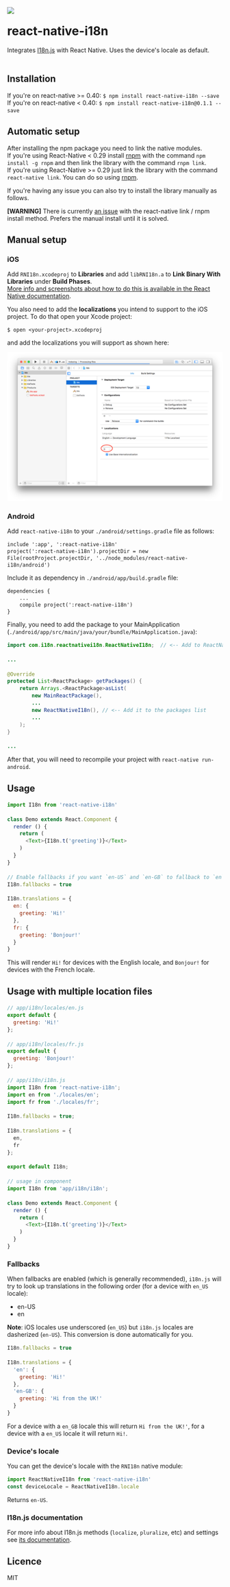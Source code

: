 <img src="https://cdn0.iconfinder.com/data/icons/material-design-ii-glyph/614/3010_-_Translate-512.png" width="110" align="left" />

# react-native-i18n
Integrates [I18n.js](https://github.com/fnando/i18n-js) with React Native. Uses the device's locale as default.
<br/>
<br/>

## Installation
If you're on react-native >= 0.40: `$ npm install react-native-i18n --save`  
If you're on react-native < 0.40: `$ npm install react-native-i18n@0.1.1 --save`

## Automatic setup
After installing the npm package you need to link the native modules.  
If you're using React-Native < 0.29 install [rnpm](https://github.com/rnpm/rnpm) with the command `npm install -g rnpm` and then link the library with the command `rnpm link`.   
If you're using React-Native >= 0.29 just link the library with the command `react-native link`.
You can do so using [rnpm](https://github.com/rnpm/rnpm).  

If you're having any issue you can also try to install the library manually as follows.

**[WARNING]** There is currently [an issue](https://github.com/AlexanderZaytsev/react-native-i18n/issues/43) with the react-native link / rnpm install method. Prefers the manual install until it is solved.

## Manual setup
### iOS
Add `RNI18n.xcodeproj` to **Libraries** and add `libRNI18n.a` to **Link Binary With Libraries** under **Build Phases**.  
[More info and screenshots about how to do this is available in the React Native documentation](http://facebook.github.io/react-native/docs/linking-libraries-ios.html#content).

You also need to add the **localizations** you intend to support to the iOS project. To do that open
your Xcode project:

```
$ open <your-project>.xcodeproj
```

and add the localizations you will support as shown here:

![adding locales](docs/adding-locales.png)

### Android
Add `react-native-i18n` to your `./android/settings.gradle` file as follows:
```
include ':app', ':react-native-i18n'
project(':react-native-i18n').projectDir = new File(rootProject.projectDir, '../node_modules/react-native-i18n/android')
```

Include it as dependency in `./android/app/build.gradle` file:
```
dependencies {
    ...
    compile project(':react-native-i18n')
}
```

Finally, you need to add the package to your MainApplication (`./android/app/src/main/java/your/bundle/MainApplication.java`):
```java
import com.i18n.reactnativei18n.ReactNativeI18n;  // <-- Add to ReactNativeI18n to the imports

...

@Override
protected List<ReactPackage> getPackages() {
    return Arrays.<ReactPackage>asList(
        new MainReactPackage(),
        ...
        new ReactNativeI18n(), // <-- Add it to the packages list
        ...
    );
}

...

```

After that, you will need to recompile your project with `react-native run-android`.

## Usage
```javascript
import I18n from 'react-native-i18n'

class Demo extends React.Component {
  render () {
    return (
      <Text>{I18n.t('greeting')}</Text>
    )
  }
}

// Enable fallbacks if you want `en-US` and `en-GB` to fallback to `en`
I18n.fallbacks = true

I18n.translations = {
  en: {
    greeting: 'Hi!'
  },
  fr: {
    greeting: 'Bonjour!'
  }
}
```

This will render `Hi!` for devices with the English locale, and `Bonjour!` for devices with the French locale.

## Usage with multiple location files
```javascript
// app/i18n/locales/en.js
export default {  
  greeting: 'Hi!'
};

// app/i18n/locales/fr.js
export default {  
  greeting: 'Bonjour!'
};

// app/i18n/i18n.js
import I18n from 'react-native-i18n';
import en from './locales/en';
import fr from './locales/fr';  

I18n.fallbacks = true;

I18n.translations = {
  en,
  fr
};

export default I18n; 

// usage in component 
import I18n from 'app/i18n/i18n';

class Demo extends React.Component {
  render () {
    return (
      <Text>{I18n.t('greeting')}</Text>
    )
  }
}
```

### Fallbacks
When fallbacks are enabled (which is generally recommended), `i18n.js` will try to look up translations in the following order (for a device with `en_US` locale):
- en-US
- en

**Note**: iOS locales use underscored (`en_US`) but `i18n.js` locales are dasherized (`en-US`). This conversion is done automatically for you.
```js
I18n.fallbacks = true

I18n.translations = {
  'en': {
    greeting: 'Hi!'
  },
  'en-GB': {
    greeting: 'Hi from the UK!'
  }
}
```
For a device with a `en_GB` locale this will return `Hi from the UK!'`, for a device with a `en_US` locale it will return `Hi!`.

### Device's locale
You can get the device's locale with the `RNI18n` native module:
```js
import ReactNativeI18n from 'react-native-i18n'
const deviceLocale = ReactNativeI18n.locale
```

Returns `en-US`.


### I18n.js documentation
For more info about I18n.js methods (`localize`, `pluralize`, etc) and settings see [its documentation](https://github.com/fnando/i18n-js#setting-up).

## Licence
MIT
